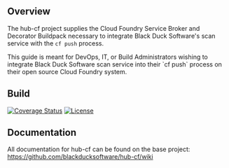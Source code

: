 ## Overview ##
The hub-cf project supplies the Cloud Foundry Service Broker and Decorator Buildpack necessary to integrate Black Duck Software's scan service with the `cf push` process.
<p>This guide is meant for DevOps, IT, or Build Administrators wishing to integrate Black Duck Software scan service into their `cf push` process on their open source Cloud Foundry system.

## Build ##

[![Coverage Status](https://coveralls.io/repos/github/blackducksoftware/hub-cf/badge.svg?branch=master)](https://coveralls.io/github/blackducksoftware/hub-cf?branch=master)
[![License](https://img.shields.io/badge/License-Apache%202.0-blue.svg)](https://opensource.org/licenses/Apache-2.0)

## Documentation ##
All documentation for hub-cf can be found on the base project: https://github.com/blackducksoftware/hub-cf/wiki
